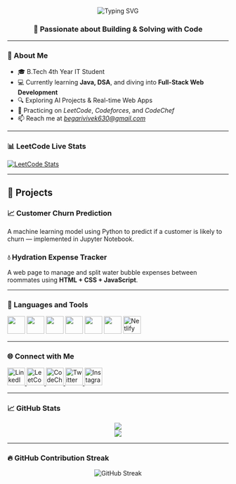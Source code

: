 <!-- Typing animation -->
<p align="center">
  <img src="https://readme-typing-svg.demolab.com?font=Fira+Code&weight=500&size=25&pause=300&center=true&vCenter=true&width=600&lines=Hi+%F0%9F%91%8B%2C+I'm+Vivek;Java+%7C+Web+Dev+%7C+DSA;Welcome+to+my+GitHub+Journey!" alt="Typing SVG" />
</p>

<h3 align="center">🚀 Passionate about Building & Solving with Code</h3>

---

### 🌟 About Me

- 🎓 B.Tech 4th Year IT Student  
- 💻 Currently learning **Java, DSA**, and diving into **Full-Stack Web Development**  
- 🔍 Exploring AI Projects & Real-time Web Apps  
- 🧠 Practicing on *LeetCode*, *Codeforces*, and *CodeChef*  
- 📫 Reach me at *begarivivek630@gmail.com*

---

### 📊 LeetCode Live Stats

[![LeetCode Stats](https://leetcard.jacoblin.cool/begarivivek?theme=dark&font=Karma&ext=activity)](https://leetcode.com/begarivivek/)

---

## 🚀 Projects

### 📈 Customer Churn Prediction  
A machine learning model using Python to predict if a customer is likely to churn — implemented in Jupyter Notebook.

### 💧 Hydration Expense Tracker  
A web page to manage and split water bubble expenses between roommates using **HTML + CSS + JavaScript**.

---

### 🧰 Languages and Tools

<p align="left">
  <img src="https://cdn.jsdelivr.net/gh/devicons/devicon/icons/java/java-original.svg" width="40" height="40"/>
  <img src="https://cdn.jsdelivr.net/gh/devicons/devicon/icons/python/python-original.svg" width="40" height="40"/>
  <img src="https://cdn.jsdelivr.net/gh/devicons/devicon/icons/html5/html5-original.svg" width="40" height="40"/>
  <img src="https://cdn.jsdelivr.net/gh/devicons/devicon/icons/css3/css3-original.svg" width="40" height="40"/>
  <img src="https://cdn.jsdelivr.net/gh/devicons/devicon/icons/javascript/javascript-original.svg" width="40" height="40"/>
  <img src="https://cdn.jsdelivr.net/gh/devicons/devicon/icons/mysql/mysql-original.svg" width="40" height="40"/>
 <img src="https://cdn.jsdelivr.net/gh/devicons/devicon/icons/netlify/netlify-original.svg" width="40" height="40" alt="Netlify"/>

</p>


---

### 🌐 Connect with Me

<p align="left">
  <a href="https://www.linkedin.com/in/begarivivek/" target="_blank">
    <img src="https://cdn.jsdelivr.net/gh/devicons/devicon/icons/linkedin/linkedin-original.svg" alt="LinkedIn" width="40" height="40" />
  </a>
  <a href="https://leetcode.com/begarivivek" target="_blank">
    <img src="https://upload.wikimedia.org/wikipedia/commons/1/19/LeetCode_logo_black.png" alt="LeetCode" width="40" height="40" />
  </a>
  <a href="https://www.codechef.com/users/vivek_bittu" target="_blank">
    <img src="https://cdn.codechef.com/sites/all/themes/abessive/cc-logo.png" alt="CodeChef" width="40" height="40" />
  </a>
  <a href="https://x.com/vivek___bittu" target="_blank">
    <img src="https://cdn-icons-png.flaticon.com/512/733/733579.png" alt="Twitter" width="40" height="40" />
  </a>
  <a href="https://www.instagram.com/vivek___bittu/" target="_blank">
    <img src="https://cdn-icons-png.flaticon.com/512/1384/1384063.png" alt="Instagram" width="40" height="40" />
  </a>
</p>

---

### 📈 GitHub Stats

<p align="center">
  <img src="https://github-readme-stats.vercel.app/api?username=begarivivek&show_icons=true&theme=tokyonight" />
  <br />
  <img src="https://github-readme-stats.vercel.app/api/top-langs/?username=begarivivek&layout=compact&theme=tokyonight" />
</p>

---

### 🔥 GitHub Contribution Streak

<p align="center">
  <img src="https://streak-stats.demolab.com?user=begarivivek&theme=tokyonight&date_format=M%20j%5B%2C%20Y%5D" alt="GitHub Streak" />
</p>
